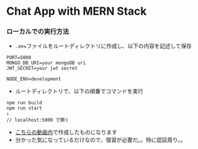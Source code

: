 # Chat App with MERN Stack

### ローカルでの実行方法

- `.env`ファイルをルートディレクトリに作成し、以下の内容を記述して保存

```
PORT=5000
MONGO_DB_URI=your mongoDB uri
JWT_SECRET=your jwt secret

NODE_ENV=development
```

- ルートディレクトリで、以下の順番でコマンドを実行

```
npm run build
npm run start
↓
// localhost:5000 で開く
```

- [こちらの動画内](https://www.youtube.com/watch?v=HwCqsOis894&t=12s)で作成したものになります
- 分かった気になっているだけなので、復習が必要だ。。特に認証周り。。
